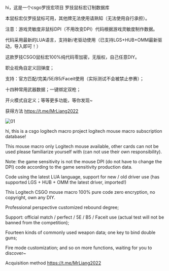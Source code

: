 hi，这是一个csgo罗技宏项目 罗技鼠标宏订制数据库

本鼠标宏仅罗技鼠标可用，其他牌无法使用请熟知（无法使用自行承担）。

注意：游戏灵敏度非鼠标DPI（不用改变DPI）代码根据游戏灵敏度制作数据。

代码采用最新的LUA语言，支持新/老驱动使用（已支持LGS+HUB+OMM最新驱动，导入即可！）

这款罗技CSGO鼠标宏100%纯代码零加密，无版权，自己任意DIY。

职业视角自定义回弹度；

支持：官方匹配/完美/5E/B5/Faceit使用（实际测试不会被禁止参赛）；

十四种常用武器数据；一键绑定双枪；

开火模式自定义；等等更多功能，等你发现~

获得方法
https://t.me/MrLiang2022

![01](https://github.com/ysziyu/csgo-no-recoil-Logitech/blob/main/01.gif)

hi, this is a csgo logitech macro project logitech mouse macro subscription database!

This mouse macro only Logitech mouse available, other cards can not be used please familiarize yourself with (can not use their own responsibility).

Note: the game sensitivity is not the mouse DPI (do not have to change the DPI) code according to the game sensitivity production data.

Code using the latest LUA language, support for new / old driver use (has supported LGS + HUB + OMM the latest driver, imported!)

This Logitech CSGO mouse macro 100% pure code zero encryption, no copyright, own any DIY.

Professional perspective customized rebound degree;

Support: official match / perfect / 5E / B5 / Faceit use (actual test will not be banned from the competition);

Fourteen kinds of commonly used weapon data; one key to bind double guns;

Fire mode customization; and so on more functions, waiting for you to discover~

Acquisition method
https://t.me/MrLiang2022



